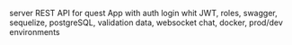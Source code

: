 server REST API for quest App with auth login whit JWT, roles, swagger, sequelize, postgreSQL, validation data, websocket chat, docker, prod/dev environments
